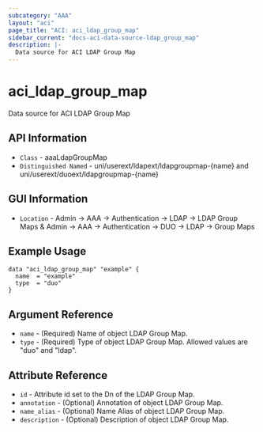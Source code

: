 ```yaml
---
subcategory: "AAA"
layout: "aci"
page_title: "ACI: aci_ldap_group_map"
sidebar_current: "docs-aci-data-source-ldap_group_map"
description: |-
  Data source for ACI LDAP Group Map
---
```


# aci_ldap_group_map #

Data source for ACI LDAP Group Map


## API Information ##

* `Class` - aaaLdapGroupMap
* `Distinguished Named` - uni/userext/ldapext/ldapgroupmap-{name} and uni/userext/duoext/ldapgroupmap-{name}

## GUI Information ##

* `Location` - Admin -> AAA -> Authentication -> LDAP -> LDAP Group Maps & Admin -> AAA -> Authentication -> DUO -> LDAP -> Group Maps


## Example Usage ##

```hcl
data "aci_ldap_group_map" "example" {
  name  = "example"
  type  = "duo"
}
```

## Argument Reference ##

* `name` - (Required) Name of object LDAP Group Map.
* `type` - (Required) Type of object LDAP Group Map. Allowed values are "duo" and "ldap".

## Attribute Reference ##
* `id` - Attribute id set to the Dn of the LDAP Group Map.
* `annotation` - (Optional) Annotation of object LDAP Group Map.
* `name_alias` - (Optional) Name Alias of object LDAP Group Map.
* `description` - (Optional) Description of object LDAP Group Map.
